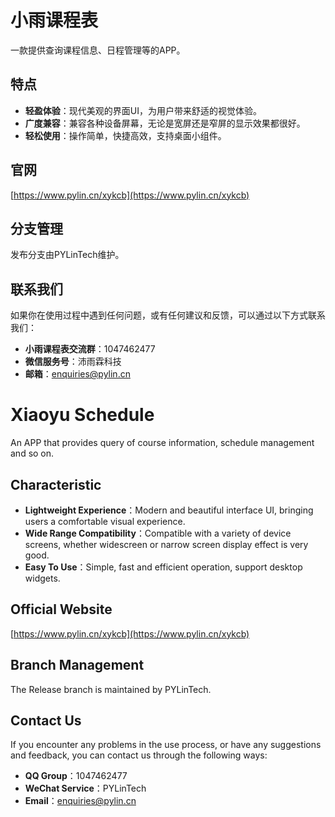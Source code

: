 # 小雨课程表

一款提供查询课程信息、日程管理等的APP。

## 特点

- **轻盈体验**：现代美观的界面UI，为用户带来舒适的视觉体验。
- **广度兼容**：兼容各种设备屏幕，无论是宽屏还是窄屏的显示效果都很好。
- **轻松使用**：操作简单，快捷高效，支持桌面小组件。

## 官网

[https://www.pylin.cn/xykcb](https://www.pylin.cn/xykcb)

## 分支管理

发布分支由PYLinTech维护。

## 联系我们

如果你在使用过程中遇到任何问题，或有任何建议和反馈，可以通过以下方式联系我们：

- **小雨课程表交流群**：1047462477
- **微信服务号**：沛雨霖科技
- **邮箱**：[enquiries@pylin.cn](mailto:enquiries@pylin.cn)





# Xiaoyu Schedule

An APP that provides query of course information, schedule management and so on.

##  Characteristic 

- **Lightweight Experience**：Modern and beautiful interface UI, bringing users a comfortable visual experience.
- **Wide Range Compatibility**：Compatible with a variety of device screens, whether widescreen or narrow screen display effect is very good.
- **Easy To Use**：Simple, fast and efficient operation, support desktop widgets.

##  Official Website 

[https://www.pylin.cn/xykcb](https://www.pylin.cn/xykcb)

## Branch Management

The Release branch is maintained by PYLinTech.

## Contact Us

If you encounter any problems in the use process, or have any suggestions and feedback, you can contact us through the following ways:

- **QQ Group**：1047462477
- **WeChat Service**：PYLinTech
- **Email**：[enquiries@pylin.cn](mailto:enquiries@pylin.cn)
